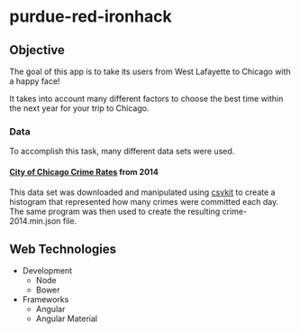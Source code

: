 # purdue-red-ironhack

## Objective

The goal of this app is to take its users from West Lafayette to Chicago with a happy face!

It takes into account many different factors to choose the best time within the next year for your trip to Chicago.

### Data

To accomplish this task, many different data sets were used.

#### [City of Chicago Crime Rates](https://data.cityofchicago.org/Public-Safety/Crimes-2010-2014/82c5-g7da) from 2014

This data set was downloaded and manipulated using [csvkit](http://csvkit.readthedocs.org/en/0.9.1/index.html) to create a histogram that represented how many crimes were committed each day. The same program was then used to create the resulting crime-2014.min.json file.

## Web Technologies

* Development
  * Node
  * Bower
* Frameworks
  * Angular
  * Angular Material

